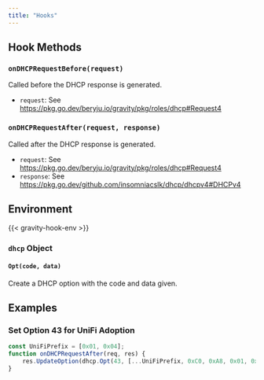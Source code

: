 ```yaml
---
title: "Hooks"
---
```


## Hook Methods

### `onDHCPRequestBefore(request)`

Called before the DHCP response is generated.

- `request`: See https://pkg.go.dev/beryju.io/gravity/pkg/roles/dhcp#Request4

### `onDHCPRequestAfter(request, response)`

Called after the DHCP response is generated.

- `request`: See https://pkg.go.dev/beryju.io/gravity/pkg/roles/dhcp#Request4
- `response`: See https://pkg.go.dev/github.com/insomniacslk/dhcp/dhcpv4#DHCPv4

## Environment

{{< gravity-hook-env >}}

### `dhcp` Object

#### `Opt(code, data)`

Create a DHCP option with the code and data given.

## Examples

### Set Option 43 for UniFi Adoption

```javascript
const UniFiPrefix = [0x01, 0x04];
function onDHCPRequestAfter(req, res) {
    res.UpdateOption(dhcp.Opt(43, [...UniFiPrefix, 0xC0, 0xA8, 0x01, 0x64]))
}
```
